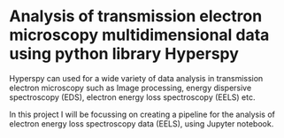 # Analysis of transmission electron microscopy multidimensional data using python library Hyperspy

Hyperspy can used for a wide variety of data analysis in transmission electron microscopy such as Image processing, energy dispersive spectroscopy (EDS),
electron energy loss spectroscopy (EELS) etc.

In this project I will be focussing on creating a pipeline for the analysis of electron energy loss spectroscopy data (EELS), using Jupyter notebook. 


